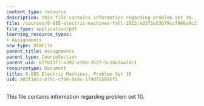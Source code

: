 ```yaml
---
content_type: resource
description: This file contains information regarding problem set 10.
file: /courses/6-685-electric-machines-fall-2013/a03f1e53b79ccf908a9c179df55896f5_MIT6_685F13_ps10.pdf
file_type: application/pdf
learning_resource_types:
- Assignments
ocw_type: OCWFile
parent_title: Assignments
parent_type: CourseSection
parent_uid: 6ffb13f7-a392-e19a-3527-5c38a5aa7dc1
resourcetype: Document
title: 6.685 Electric Machines, Problem Set 10
uid: a03f1e53-b79c-cf90-8a9c-179df55896f5
---
```

This file contains information regarding problem set 10.


